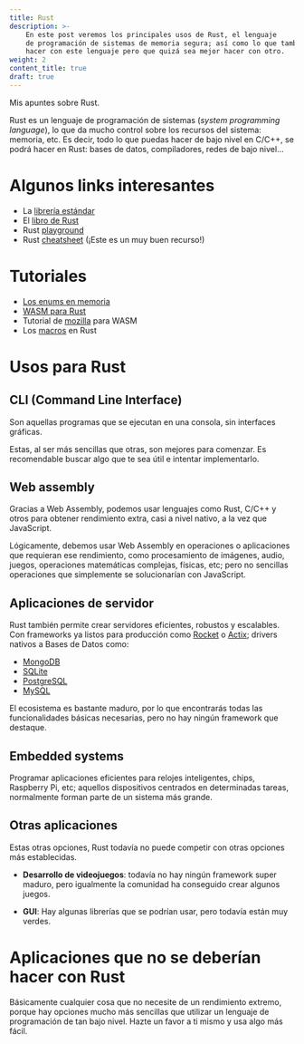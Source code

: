 ```yaml
---
title: Rust
description: >-
    En este post veremos los principales usos de Rust, el lenguaje
    de programación de sistemas de memoria segura; así como lo que también puedes
    hacer con este lenguaje pero que quizá sea mejor hacer con otro.
weight: 2
content_title: true
draft: true
---
```


Mis apuntes sobre Rust.

Rust es un lenguaje de programación de sistemas (_system programming language_),
lo que da mucho control sobre los recursos del sistema: memoria, etc. Es decir,
todo lo que puedas hacer de bajo nivel en C/C++, se podrá hacer en Rust: bases
de datos, compiladores, redes de bajo nivel...


# Algunos links interesantes

- La [librería estándar][1]
- El [libro de Rust][2]
- Rust [playground][3]
- Rust [cheatsheet][4] (¡Este es un muy buen recurso!)

[1]: https://doc.rust-lang.org/std/
[2]: https://doc.rust-lang.org/book/
[3]: https://play.rust-lang.org/
[4]: https://cheats.rs/


# Tutoriales

- [Los enums en memoria][5]
- [WASM para Rust][6]
- Tutorial de [mozilla][7] para WASM
- Los [macros][8] en Rust

[5]: https://fasterthanli.me/articles/peeking-inside-a-rust-enum
[6]: https://bfnightly.bracketproductions.com/rustbook/webbuild.html
[7]: https://developer.mozilla.org/en-US/docs/WebAssembly/Rust_to_wasm
[8]: https://danielkeep.github.io/tlborm/book/README.html


# Usos para Rust

## CLI (Command Line Interface)

Son aquellas programas que se ejecutan en una consola, sin interfaces gráficas.

Estas, al ser más sencillas que otras, son mejores para comenzar. Es
recomendable buscar algo que te sea útil e intentar implementarlo.


## Web assembly

Gracias a Web Assembly, podemos usar lenguajes como Rust, C/C++ y otros para
obtener rendimiento extra, casi a nivel nativo, a la vez que JavaScript.

Lógicamente, debemos usar Web Assembly en operaciones o aplicaciones que
requieran ese rendimiento, como procesamiento de imágenes, audio, juegos,
operaciones matemáticas complejas, físicas, etc; pero no sencillas operaciones
que simplemente se solucionarían con JavaScript.


## Aplicaciones de servidor

Rust también permite crear servidores eficientes, robustos y escalables. Con
frameworks ya listos para producción como [Rocket](https://rocket.rs/) o
[Actix](https://actix.rs/); drivers nativos a Bases de Datos como:

- [MongoDB](https://www.mongodb.com/es)
- [SQLite](https://www.sqlite.org/index.html)
- [PostgreSQL](https://www.postgresql.org/)
- [MySQL](https://www.mysql.com/)

El ecosistema es bastante maduro, por lo que encontrarás todas las
funcionalidades básicas necesarias, pero no hay ningún framework que destaque.


## Embedded systems

Programar aplicaciones eficientes para relojes inteligentes, chips, Raspberry Pi,
etc; aquellos dispositivos centrados en determinadas tareas, normalmente forman
parte de un sistema más grande.


## Otras aplicaciones

Estas otras opciones, Rust todavía no puede competir con otras opciones más
establecidas.

- **Desarrollo de videojuegos**: todavía no hay ningún framework super maduro,
  pero igualmente la comunidad ha conseguido crear algunos juegos.

- **GUI**: Hay algunas librerías que se podrían usar, pero todavía están muy verdes.


# Aplicaciones que no se deberían hacer con Rust

Básicamente cualquier cosa que no necesite de un rendimiento extremo, porque hay
opciones mucho más sencillas que utilizar un lenguaje de programación de tan
bajo nivel. Hazte un favor a ti mismo y usa algo más fácil.

<!-- TODO
Ownership & borrowing: https://betterprogramming.pub/rust-ownership-and-borrowing-9cf7f081ade0

GUI: https://medium.com/digitalfrontiers/gui-programming-with-rust-c71fe4051b1a

https://www.areweguiyet.com/
https://www.arewewebyet.org/

Game dev tut: https://sunjay.dev/learn-game-dev/getting-started.html


Common collections
heap: growables
vectors: all the elements will be deleted
let v = vec![1, 2, 3];
let v: Vec<type> = Vec::new();
push: add element at back
[index]: access elements (panics! if invalid)
get(index): same as before (returns Option (Some/None))
last two are references (si creamos referencia, y añadimos elementos, puede q no sigan en el mlsmo sitio, por lo q seria referencia invalida, errror de compilacion)
for elem in &v //loop through the content (read)
for elem in &mut v //same (but also write: dereference firts with *)

strings: collection of utf8 encoded bytes (1-4 bytes, encoded following Unicode / compatible with ascii)
String::new(); new string
"".to_string()
String::from("")
"" new string slice/literal
push add new char
push_str push new string slice
concatenate w + (using references) or format! (as println)
strings can be represented as bytes (vec u8) scalar (char, combination of several, acentos?) grapheme clusters (what we call char)
bytes returns the string as bytes
chars returns the string as chars
unicode-segmentation (crate) to graphemes: graphemes(is_extended)

hash map
stores values + key using a hash func
use collections::HashMap;
HashMap::new()
insert(key, value) toma ownership, podemos pasar referencia pero necesita de lifetimes (override)
entry(key).or_insert(value) just add if empty + mas cosas docs
get(key) returns option some(value)/none
for (key, value) in &/*mut*/ hash_map

generics
use several data types
fn foo<T>(a: T, b: T)
fn foo<T, U>(a: T, b: U)
podemos especificar q tipo de dato es y no cualquiera con traits
fn foo<T: PartialOrd + Copy>(a: T) a se puede comparar y copiar
tambien aplicable a structs y enums
impl<T> foo<T> { ... } no depende de la definicion en el struct incluso podemos crear impl foo<char>
todo esto no afecta a performance

traits
trait name {
   fn foo(); //can add default body (this overrides the default one)
 }
 imp name for struct {
 fn foo(){
 //algo
 }}
trait as param fn foo(a: &(impl name + other)) -> impl name
trait bounds: fn foo<T: name+other>(a: T, b: T) t es un tipo q implementa name y other, igual q b (de la otra forma no seria posible
alternativo fn foo<T, U> (a: T, b: U) -> char where T: name, U: name + other { ... }

lifetimes
https://blog.logrocket.com/understanding-lifetimes-in-rust/
https://blog.thoughtram.io/lifetimes-in-rust/
http://web.mit.edu/rust-lang_v1.25/arch/amd64_ubuntu1404/share/doc/rust/html/book/first-edition/lifetimes.html
very reference in Rust has a lifetime, which is the scope for which that reference is valid. but most of the time are implicit by the compiler
las referencias deben de ser siempre validas, por lo q si tenemos una referencia a un valor borrado tendremos error
let mut ref;
{ let value = 10; ref = &value; }
//ref is not valid here (dangeling reference)
esto se comprueba con el borrow checker

let s1 = String::from("a");
let s2 = String::from("abcdef");

let result = longest(s1.as_str(), s2.as_str());
println!(result);

// &i32 reference
// &'a i32 reference w lifetime
// &'a mut i32 mut ref w lifetime
fn longest<'a>(a: &'a str, b: &'a str) -> &'a str{ //without the generic, error
if a.len() > b.len() {
    a
} else {
    b
}
}

struct Name<'a>{
someting: &'a str;
}

automaticly
each parameter that is a reference gets its own lifetime parameter
if there is exactly one input lifetime parameter, that filetime is assigned to all output lifetime parameters
if there are multiple input lifetime parameters, but one of them is &self or &mut self the lifetime of self is assigned to all output lifetime parameters

'static lifetime for all the program (as string literals)

closures
funciones sin nombre q puede guardarse, usarse como si fuesen datos, pasarlas como params
let closure = |params| { ... } //if one line, can remove
not necesary to determine the types (tomara el primer valor se le pase)
closures tienen acceso a variables de una scope superior (entorno)

FnOnce takes ownership of variables from its enviroment (once because only can call once, data deleted) move || {}
FnMut mutably  borrow value
Fn inmutamily borrow value

struct<T> ??
where T: Fn(i32) -> i32 //FnMut/FnOnce
closure: T,
result: Option<i32>
}

impl<T> ??<T>
where T: Fn(i32) -> i32 {
fn new(init_closure: T) {
?? {
closure: init_closure,
result: None
}
}
fn result(&mut self, arg: i32) -> i32 {
if self.result == None {
self.result = Some(self.closure(arg)); or Some((self.closure)(arg)
}
self.result
}
}

iterators
let iterate through a sequence of elements, no matter how it is stored (array, hash map,...)

pub trait Iterator { //other methods have default implementations: two types iterators (take iter, return iter) and consumers (take iter, return element)
type Item;
fn next(&mut self) -> Option<Self::Item>;
}

let v = vec![1, 2, 3];
for value in v.iter() { //returns inmut references / use iter_mut for mut references / onto_iter() for own types
print(value)
}

iterators adaptors
map(closure) calls clorure for each element (returns iterator)
filter(closure) returns element if closure returns true
map(|x| x + 1).collects()

create own iterators
struct Counter { value: u32 }
impl Counter {
fn new() -> Counter {
Counter { value : 0 }
}
}
impl Iterator for Counter {
type Item = u32;
fn next(&mut self) -> Option<Self::Item> {
if self.value < 5 { self.value += 1; Some(self.value)}
else {None}
}
}

cargo build --release
cargo doc --open
cargo login aaa bbb token from crates.io
cargo publish (must be commited + default values + description + license) : cannot delete, but forbid specific version w cargo yank --vers <version> [--undo]

/// `markdown here`
/// ```
/// code as test
/// ```
sections: examples / panic / error / unsafe
examples are actual tests
//! this is for files

pub use direction; avoid the user of the lib to write the whole path

Cargo.toml (default)
[profile.dev]
opt-level = 0 # min

[profile.release]
opt-level = 3 # max

workspaces
[workspace]
members = [ "adder", "add_one" ]
# inside that path must be a valid paxkage

inside add_one depends on adder
add_one cargo.toml
[dependencies]
adder = { path = "../adder" }

cargo run -p <package>
cargo test -p <package>
you have to pusblish them individualy

cargo install instala en user/.cargo/bin un ejecutable, no sirven libs
con esto podemos hacer "plugins" para cargo, si se llama cargo-something ejecutariamos cargo something

smart pointer
variable stores memory address, so is a variable that holds another variable (+ data). The most common is the reference
smart pointers keep track of the pointers to a specific data, when there is no more pointers, it is deleted. unlike referenced, smart pointers own the data in some way. vectors and strings are smart pointers: have metadata, own the data
these are struct implementing deref drop traits
box is a smart pointer that allocates memory on the heap
let b: Box<i32> = Box::new(5);

enum List<T> {
Cons(T, List<T>), // rust necesita saber cuanto espacio ocupa list, debemos hacer Box<List<T>>
Nul
}
let li = Cons(1, Cons(2, Cons(3, Nul)));
let li = Cons(1, Box::new(Cons(2, Box::new(Cons(3, Box::new(Nul))))))

cargo check //show error wout compile

deref trait
customiza el deref operator (*)

struct MyBox<T> (T); // hold one value
impl<T> MyBlock<T> {
fn new(x: T) -> MyBox<T> { MyBox( x ) } // esto no esta en la heap, pero sirve para el ejemplo
}

use std::ops::Deref;
impl<T> Deref for MyBox<T> {
type Target = T;
fn deref(&self) -> &Self::Target { &self.0 }
// devuelve una referencia, porq lo q hace el compilador es lo siguiente: *(x.deref()) llama al metodo para obtener la referencia y luego la desreferencia. esto pasa automaticamente
}

DerefMut for deref mut references

deref coercion
en algunos casos la desreferencia se llama automaticamente

from &T to &U when T: Deref<Target=U>
from &mut T to &mut U when T: DerefMut<Target=U>
from &mut T to &U when T: Deref<Target=U>

Drop trait -> especifica como se debe borrar un elemento cuando sale de scope (se llama automaticamente, no deja llamar al metodo manualmente, pero se puede hacer drop(???))
impl Drop for ??? {
fn drop(&mut self){
//
}
}
-->

